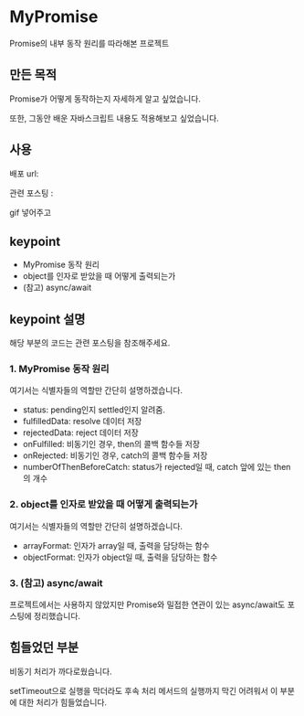 # MyPromise

Promise의 내부 동작 원리를 따라해본 프로젝트

## 만든 목적

Promise가 어떻게 동작하는지 자세하게 알고 싶었습니다.

또한, 그동안 배운 자바스크립트 내용도 적용해보고 싶었습니다.

## 사용

배포 url:

관련 포스팅 :

gif 넣어주고

## keypoint

- MyPromise 동작 원리
- object를 인자로 받았을 때 어떻게 출력되는가
- (참고) async/await

## keypoint 설명

해당 부분의 코드는 관련 포스팅을 참조해주세요.

### 1. MyPromise 동작 원리

여기서는 식별자들의 역할만 간단히 설명하겠습니다.

- status: pending인지 settled인지 알려줌.
- fulfilledData: resolve 데이터 저장
- rejectedData: reject 데이터 저장
- onFulfilled: 비동기인 경우, then의 콜백 함수들 저장
- onRejected: 비동기인 경우, catch의 콜백 함수들 저장
- numberOfThenBeforeCatch: status가 rejected일 때, catch 앞에 있는 then의 개수

### 2. object를 인자로 받았을 때 어떻게 출력되는가

여기서는 식별자들의 역할만 간단히 설명하겠습니다.

- arrayFormat: 인자가 array일 때, 출력을 담당하는 함수
- objectFormat: 인자가 object일 때, 출력을 담당하는 함수

### 3. (참고) async/await

프로젝트에서는 사용하지 않았지만 Promise와 밀접한 연관이 있는 async/await도 포스팅에 정리했습니다.

## 힘들었던 부분

비동기 처리가 까다로웠습니다.

setTimeout으로 실행을 막더라도 후속 처리 메서드의 실행까지 막긴 어려워서 이 부분에 대한 처리가 힘들었습니다.
